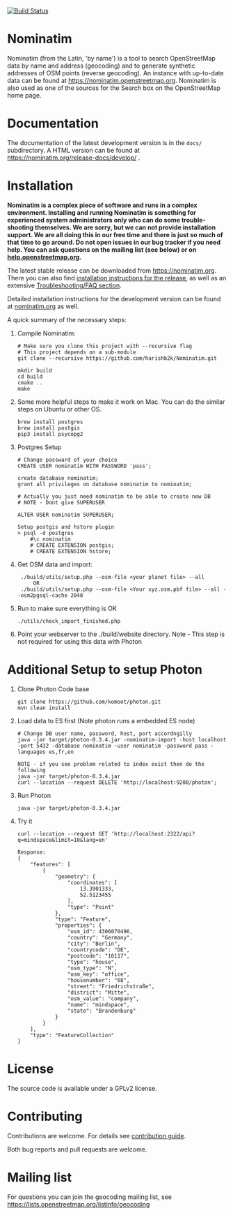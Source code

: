 [![Build Status](https://travis-ci.org/osm-search/Nominatim.svg?branch=master)](https://travis-ci.org/osm-search/Nominatim)

Nominatim
=========

Nominatim (from the Latin, 'by name') is a tool to search OpenStreetMap data
by name and address (geocoding) and to generate synthetic addresses of
OSM points (reverse geocoding). An instance with up-to-date data can be found
at https://nominatim.openstreetmap.org. Nominatim is also used as one of the
sources for the Search box on the OpenStreetMap home page.

Documentation
=============

The documentation of the latest development version is in the
`docs/` subdirectory. A HTML version can be found at
https://nominatim.org/release-docs/develop/ .

Installation
============

**Nominatim is a complex piece of software and runs in a complex environment.
Installing and running Nominatim is something for experienced system
administrators only who can do some trouble-shooting themselves. We are sorry,
but we can not provide installation support. We are all doing this in our free
time and there is just so much of that time to go around. Do not open issues in
our bug tracker if you need help. You can ask questions on the mailing list
(see below) or on [help.openstreetmap.org](https://help.openstreetmap.org/).**

The latest stable release can be downloaded from https://nominatim.org.
There you can also find [installation instructions for the release](https://nominatim.org/release-docs/latest/admin/Installation), as well as an extensive [Troubleshooting/FAQ section](https://nominatim.org/release-docs/latest/admin/Faq/).

Detailed installation instructions for the development version can be
found at [nominatim.org](https://nominatim.org/release-docs/develop/admin/Installation)
as well.

A quick summary of the necessary steps:

1. Compile Nominatim:
    ~~~~
    # Make sure you clone this project with --recursive flag
    # This project depends on a sub-module
    git clone --recursive https://github.com/harishb2k/Nominatim.git
    
    mkdir build
    cd build
    cmake ..
    make
    ~~~~
           
2. Some more helpful steps to make it work on Mac. You can do the similar steps on Ubuntu or other OS.
    
    ~~~~
   brew install postgres
   brew install postgis
   pip3 install psycopg2
   ~~~~

3. Postgres Setup
    ~~~~
    # Change passward of your choice   
    CREATE USER nominatim WITH PASSWORD 'pass';
   
    create database nominatim;
    grant all privileges on database nominatim to nominatim;
    
   # Actually you just need nominatim to be able to create new DB
   # NOTE - Dont give SUPERUSER
   
   ALTER USER nominatim SUPERUSER;
   
    Setup postgis and hstore plugin
    > psql -d postgres
        #\c nominatim
        # CREATE EXTENSION postgis; 
        # CREATE EXTENSION hstore;      
    ~~~~

4. Get OSM data and import:

        ./build/utils/setup.php --osm-file <your planet file> --all
            OR
        ./build/utils/setup.php --osm-file <Your xyz.osm.pbf file> --all --osm2pgsql-cache 2048

5. Run to make sure everything is OK
    ~~~~
    ./utils/check_import_finished.php
    ~~~~
   
6. Point your webserver to the ./build/website directory.
   Note - This step is not required for using this data with Photon



Additional Setup to setup Photon
=======
1. Clone Photon Code base
   ~~~~
   git clone https://github.com/komoot/photon.git
   mvn clean install   
   ~~~~
   
2. Load data to ES first (Note photon runs a embedded ES node) 
   ~~~~
   # Change DB user name, password, host, port accordngilly 
   java -jar target/photon-0.3.4.jar -nominatim-import -host localhost -port 5432 -database nominatim -user nominatim -password pass -languages es,fr,en
   
   NOTE - if you see problem related to index exist then do the following
   java -jar target/photon-0.3.4.jar
   curl --location --request DELETE 'http://localhost:9200/photon';  
   ~~~~

3. Run Photon
   ~~~~
   java -jar target/photon-0.3.4.jar
   ~~~~

4. Try it
   ~~~~
   curl --location --request GET 'http://localhost:2322/api?q=mindspace&limit=10&lang=en'
   
   Response:
   {
       "features": [
           {
               "geometry": {
                   "coordinates": [
                       13.3901333,
                       52.5123455
                   ],
                   "type": "Point"
               },
               "type": "Feature",
               "properties": {
                   "osm_id": 4306070496,
                   "country": "Germany",
                   "city": "Berlin",
                   "countrycode": "DE",
                   "postcode": "10117",
                   "type": "house",
                   "osm_type": "N",
                   "osm_key": "office",
                   "housenumber": "68",
                   "street": "Friedrichstraße",
                   "district": "Mitte",
                   "osm_value": "company",
                   "name": "mindspace",
                   "state": "Brandenburg"
               }
           }
       ],
       "type": "FeatureCollection"
   }
   ~~~~
            
License
=======

The source code is available under a GPLv2 license.


Contributing
============

Contributions are welcome. For details see [contribution guide](CONTRIBUTING.md).

Both bug reports and pull requests are welcome.


Mailing list
============

For questions you can join the geocoding mailing list, see
https://lists.openstreetmap.org/listinfo/geocoding
